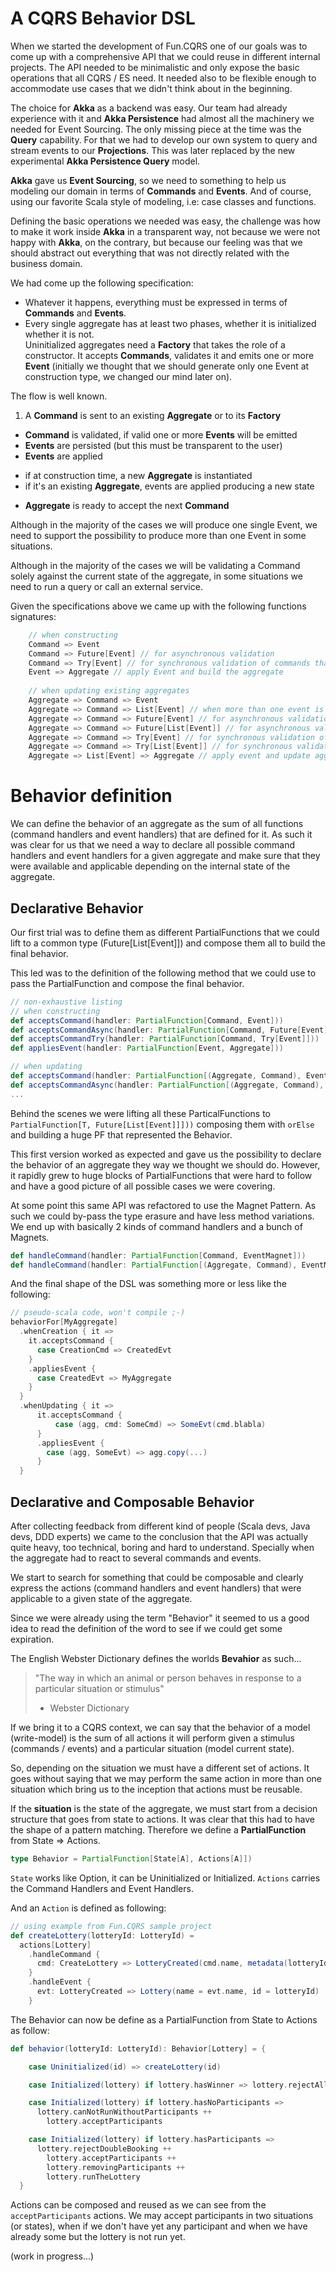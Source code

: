 
#  A CQRS Behavior DSL

When we started the development of Fun.CQRS one of our goals was to come up with a comprehensive API that we could reuse in different internal projects. The API needed to be minimalistic and only expose the basic operations that all CQRS / ES need. It needed also to be flexible enough to accommodate use cases that we didn't think about in the beginning. 

The choice for **Akka** as a backend was easy. Our team had already experience with it and **Akka Persistence** had almost all the machinery we needed for Event Sourcing. The only missing piece at the time was the **Query** capability. For that we had to develop our own system to query and stream events to our **Projections**.  This was later replaced by the new experimental **Akka Persistence Query** model.

**Akka** gave us **Event Sourcing**, so we need to something to help us modeling our domain in terms of **Commands** and **Events**. And of course, using our favorite Scala style of modeling, i.e: case classes and functions.

Defining the basic operations we needed was easy, the challenge was how to make it work inside **Akka** in a transparent way, not because we were not happy with **Akka**, on the contrary, but because our feeling was that we should abstract out everything that was not directly related with the business domain.

We had come up the following specification:  

* Whatever it happens, everything must be expressed in terms of **Commands** and **Events**.   
* Every single aggregate has at least two phases, whether it is initialized whether it is not.  
Uninitialized aggregates need a **Factory** that takes the role of a constructor. It accepts **Commands**, validates it and emits one or more **Event** (initially we thought that we should generate only one Event at construction type, we changed our mind later on).

The flow is well known. 

 1. A **Command** is sent to an existing **Aggregate** or to its **Factory**
 - **Command** is validated, if valid one or more **Events** will be emitted
 - **Events** are persisted (but this must be transparent to the user)
 - **Events** are applied
  * if at construction time, a new **Aggregate** is instantiated
  * if it's an existing **Aggregate**, events are applied producing a new state
 - **Aggregate** is ready to accept the next **Command**

Although in the majority of the cases we will produce one single Event, we need to support the possibility to produce more than one Event in some situations.
 
 Although in the majority of the cases we will be validating a Command solely against the current state of the aggregate, in some situations we need to run a query or call an external service. 
 
Given the specifications above we came up with the following functions signatures:

```scala
    // when constructing
    Command => Event
    Command => Future[Event] // for asynchronous validation
    Command => Try[Event] // for synchronous validation of commands that may fail
    Event => Aggregate // apply Event and build the aggregate
    
    // when updating existing aggregates
    Aggregate => Command => Event
    Aggregate => Command => List[Event] // when more than one event is emitted    
    Aggregate => Command => Future[Event] // for asynchronous validation
    Aggregate => Command => Future[List[Event]] // for asynchronous validation with many events
    Aggregate => Command => Try[Event] // for synchronous validation of commands that may fail
    Aggregate => Command => Try[List[Event]] // for synchronous validation of commands that may fail
    Aggregate => List[Event] => Aggregate // apply event and update aggregate
```

# Behavior definition

We can define the behavior of an aggregate as the sum of all functions (command handlers and event handlers) that are defined for it. As such it was clear for us that we need a way to declare all possible command handlers and event handlers for a given aggregate and make sure that they were available and applicable depending on the internal state of the aggregate.

## Declarative Behavior
Our first trial was to define them as different PartialFunctions that we could lift to a common type (Future[List[Event]]) and compose them all to build the final behavior.

This led was to the definition of the following method that we could use to pass the PartialFunction and compose the final behavior.

```scala
// non-exhaustive listing 
// when constructing
def acceptsCommand(handler: PartialFunction[Command, Event]))
def acceptsCommandAsync(handler: PartialFunction[Command, Future[Event]]))
def acceptsCommandTry(handler: PartialFunction[Command, Try[Event]]))
def appliesEvent(handler: PartialFunction[Event, Aggregate]))

// when updating
def acceptsCommand(handler: PartialFunction[(Aggregate, Command), Event]))
def acceptsCommandAsync(handler: PartialFunction[(Aggregate, Command), Future[Event]]))
...
```
Behind the scenes we were lifting all these ParticalFunctions to `PartialFunction[T, Future[List[Event]]]))` composing them with `orElse` and building a huge PF that represented the Behavior.

This first version worked as expected and gave us the possibility to declare the behavior of an aggregate they way we thought we should do. However, it rapidly grew to huge blocks of PartialFunctions that were hard to follow and have a good picture of all possible cases we were covering.

At some point this same API was refactored to use the Magnet Pattern. As such we could by-pass the type erasure and have less method variations. We end up with basically 2 kinds of command handlers and a bunch of Magnets. 

```scala
def handleCommand(handler: PartialFunction[Command, EventMagnet]))
def handleCommand(handler: PartialFunction[(Aggregate, Command), EventMagnet]))
```
And the final shape of the DSL was something more or less like the following:

```scala
// pseudo-scala code, won't compile ;-)
behaviorFor[MyAggregate]
  .whenCreation { it => 
    it.acceptsCommand {
      case CreationCmd => CreatedEvt
    }
    .appliesEvent { 
      case CreatedEvt => MyAggregate
    } 
  }
  .whenUpdating { it =>
      it.acceptsCommand { 
          case (agg, cmd: SomeCmd) => SomeEvt(cmd.blabla)
      }
      .appliesEvent {
        case (agg, SomeEvt) => agg.copy(...)
      }
  }
```

## Declarative and Composable Behavior

After collecting feedback from different kind of people (Scala devs, Java devs, DDD experts) we came to the conclusion that the API was actually quite heavy, too technical, boring and hard to understand. Specially when the aggregate had to react to several commands and events. 

We start to search for something that could be composable and clearly express the actions (command handlers and event handlers) that were applicable to a given state of the aggregate. 

Since we were already using the term "Behavior" it seemed to us a good idea to read the definition of the word to see if we could get some expiration. 

The English Webster Dictionary defines the worlds **Bevahior** as such...
> "The way in which an animal or person behaves in response to a particular situation or stimulus"
>  - Webster Dictionary 

If we bring it to a CQRS context, we can say that the behavior of a model (write-model) is the sum of all actions it will perform given a stimulus (commands / events) and a particular situation (model current state).

So, depending on the situation we must have a different set of actions. It goes without saying that we may perform the same action in more than one situation which bring us to the inception that actions must be reusable. 

If the **situation** is the state of the aggregate, we must start from a decision structure that goes from state to actions. It was clear that this had to have the shape of a pattern matching. Therefore we define a **PartialFunction** from State => Actions. 

```scala
type Behavior = PartialFunction[State[A], Actions[A]])
```
`State` works like Option, it can be Uninitialized or Initialized. `Actions` carries the Command Handlers and Event Handlers.

And an `Action` is defined as following:

```scala
// using example from Fun.CQRS sample project
def createLottery(lotteryId: LotteryId) = 
  actions[Lottery]
    .handleCommand {
      cmd: CreateLottery => LotteryCreated(cmd.name, metadata(lotteryId, cmd))
    }
    .handleEvent {
      evt: LotteryCreated => Lottery(name = evt.name, id = lotteryId)
    }
```

The Behavior can now be define as a PartialFunction from State to Actions as follow:

```scala
def behavior(lotteryId: LotteryId): Behavior[Lottery] = {

    case Uninitialized(id) => createLottery(id) 

    case Initialized(lottery) if lottery.hasWinner => lottery.rejectAllCommands 

    case Initialized(lottery) if lottery.hasNoParticipants =>
      lottery.canNotRunWithoutParticipants ++
        lottery.acceptParticipants

    case Initialized(lottery) if lottery.hasParticipants => 
      lottery.rejectDoubleBooking ++
        lottery.acceptParticipants ++
        lottery.removingParticipants ++
        lottery.runTheLottery
  }
```
Actions can be composed and reused as we can see from the `acceptParticipants` actions. We may accept participants in two situations (or states), when if we don't have yet any participant and when we have already some but the lottery is not run yet.

(work in progress...)
